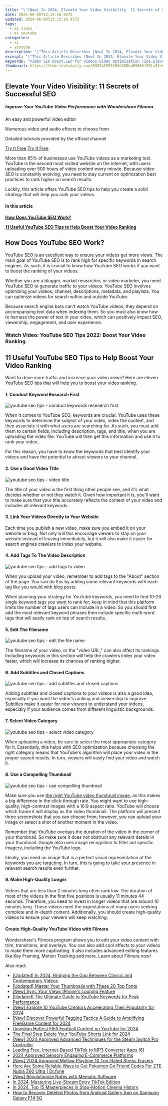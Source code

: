 ```yaml
---
title: "\"[New] In 2024, Elevate Your Video Visibility  11 Secrets of Successful SEO\""
date: 2024-06-05T13:13:16.937Z
updated: 2024-06-06T13:13:16.937Z
tags:
  - ai video
  - ai youtube
categories:
  - ai
  - youtube
description: "\"This Article Describes [New] In 2024, Elevate Your Video Visibility: 11 Secrets of Successful SEO\""
excerpt: "\"This Article Describes [New] In 2024, Elevate Your Video Visibility: 11 Secrets of Successful SEO\""
keywords: "Video SEO Boost,SEO for Videos,Video Optimization Tips,Elevate Video Ranking,Secret Video SEO,Successful Video Search,Improve Video Visibility"
thumbnail: https://thmb.techidaily.com/8383b1955265d208bd65863f99fa93e0506dbf01fc1cf31d37490fb679a3c33d.png
---
```


## Elevate Your Video Visibility: 11 Secrets of Successful SEO

##### Improve Your YouTube Video Performance with Wondershare Filmora

An easy and powerful video editor

Numerous video and audio effects to choose from

Detailed tutorials provided by the official channel

[Try It Free](https://tools.techidaily.com/wondershare/filmora/download/) [Try It Free](https://tools.techidaily.com/wondershare/filmora/download/)

More than 85% of businesses use YouTube videos as a marketing tool. YouTube is the second most visited website on the internet, with users uploading over 500 hours of video content every minute. Because video SEO is constantly evolving, you need to stay current on optimization best practices to rank higher on search results.

Luckily, this article offers YouTube SEO tips to help you create a solid strategy that will help you rank your videos.

#### In this article

[**How Does YouTube SEO Work?**](#part1)

[**11 Useful YouTube SEO Tips to Help Boost Your Video Ranking**](#part2)

## How Does YouTube SEO Work?

YouTube SEO is an excellent way to ensure your videos get more views. The main goal of YouTube SEO is to rank high for specific keywords in search engines. As such, it is crucial to know how YouTube SEO works if you want to boost the ranking of your videos.

Whether you are a blogger, market researcher, or video marketer, you need YouTube SEO to generate traffic to your videos. YouTube SEO involves optimizing your videos, channel, descriptions, metadata, and playlists. You can optimize videos for search within and outside YouTube.

Because search engine bots can't watch YouTube videos, they depend on accompanying text data when indexing them. So you must also know how to harness the power of text in your video, which can positively impact SEO, viewership, engagement, and user experience.

### Watch Video: YouTube SEO Tips 2022: Boost Your Video Ranking

## 11 Useful YouTube SEO Tips to Help Boost Your Video Ranking

Want to drive more traffic and increase your video views? Here are eleven YouTube SEO tips that will help you to boost your video ranking.

#### 1\. Conduct Keyword Research First

![youtube seo tips - conduct keywords reseaerch first](https://images.wondershare.com/filmora/article-images/2021/youtube-seo-tips-1.png)

When it comes to YouTube SEO, keywords are crucial. YouTube uses these keywords to determine the subject of your video, index the content, and then associate it with what users are searching for. As such, you must add them to certain fields, including description, tags, and title, when you are uploading the video file. YouTube will then get this information and use it to rank your video.

For this reason, you have to know the keywords that best identify your videos and have the potential to attract viewers to your channel.

#### 2\. Use a Good Video Title

![youtube seo tips - video title](https://images.wondershare.com/filmora/article-images/2021/youtube-seo-tips-2.png)

The title of your video is the first thing other people see, and it's what decides whether or not they watch it. Given how important it is, you'll want to make sure that your title accurately reflects the content of your video and includes all relevant keywords.

#### 3\. Link Your Videos Directly to Your Website

Each time you publish a new video, make sure you embed it on your website or blog. Not only will this encourage viewers to stay on your website instead of leaving immediately, but it will also make it easier for search engines crawlers to index your website.

#### 4\. Add Tags To The Video Description

![youtube seo tips - add tags to video](https://images.wondershare.com/filmora/article-images/2021/youtube-seo-tips-3.png)

When you upload your video, remember to add tags to the "About" section of the page. You can do this by adding some relevant keywords with each tag like you would with blog posts.

When planning your strategy for YouTube keywords, you need to find 10-20 single keyword tags you want to rank for; keep in mind that this platform limits the number of tags users can include in a video. So you should first add the most relevant keyword phrases then include specific multi-word tags that will easily rank on top of search results.

#### 5\. Edit The Filename

![youtube seo tips - edit the file name](https://images.wondershare.com/filmora/article-images/2021/youtube-seo-tips-4.png)

The filename of your video, or the "video URL," can also affect its rankings. Including keywords in this section will help the crawlers index your video faster, which will increase its chances of ranking higher.

#### 6\. Add Subtitles and Closed Captions

![youtube seo tips - add subtitles and closed captions](https://images.wondershare.com/filmora/article-images/2021/youtube-seo-tips-5.png)

Adding subtitles and closed captions to your videos is also a good idea, especially if you want the video's ranking and viewership to improve. Subtitles make it easier for new viewers to understand your videos, especially if your audience comes from different linguistic backgrounds.

#### 7\. Select Video Category

![youtube seo tips - select video category](https://images.wondershare.com/filmora/article-images/2021/youtube-seo-tips-6.png)

When uploading a video, be sure to select the most appropriate category for it. Essentially, this helps with SEO optimization because choosing the right category means that YouTube's algorithm will place your video in the proper search results. In turn, viewers will easily find your video and watch it.

#### 8\. Use a Compelling Thumbnail

![youtube seo tips - use compelling thumbnail](https://images.wondershare.com/filmora/article-images/2021/youtube-seo-tips-7.png)

Make sure you use [the right YouTube video thumbnail image](https://tools.techidaily.com/wondershare/filmora/download/), as this makes a big difference in the click-through rate. You might want to use high-quality, high-contrast images with a 16:9 aspect ratio. YouTube will choose which frame it will display as the video thumbnail. The platform will present three screenshots that you can choose from; however, you can upload your image or select a shot of another moment in the video.

Remember that YouTube overlays the duration of the video in the corner of your thumbnail. So make sure it does not obstruct any relevant details in your thumbnail. Google also uses image recognition to filter out specific imagery, including the YouTube logo.

Ideally, you need an image that is a perfect visual representation of the keywords you are targeting. In turn, this is going to take your presence in relevant search results even further.

#### 9\. Make High-Quality Longer

Videos that are less than 2 minutes long often rank low. The duration of most of the videos in the first five positions is usually 11 minutes 44 seconds. Therefore, you need to invest in longer videos that are around 10 minutes long. These videos meet the expectations of many users seeking complete and in-depth content. Additionally, you should create high-quality videos to ensure your viewers will keep watching.

#### Create High-Quality YouTube Video with Filmora

Wondershare's Filmora program allows you to edit your video content with trim, transitions, and overlays. You can also add cool effects to your videos to make them more captivating. It also includes advanced editing features like Key Framing, Motion Tracking and more. Learn about Filmora now!

<span class="atpl-alsoreadstyle">Also read:</span>
<div><ul>
<li><a href="https://facebook-video-share.techidaily.com/updated-in-2024-bridging-the-gap-between-classic-and-contemporary-videos/"><u>[Updated] In 2024, Bridging the Gap Between Classic and Contemporary Videos</u></a></li>
<li><a href="https://facebook-video-share.techidaily.com/updated-master-your-thumbnails-with-these-20-top-fonts/"><u>[Updated] Master Your Thumbnails with These 20 Top Fonts</u></a></li>
<li><a href="https://facebook-video-share.techidaily.com/new-sync-your-views-iphones-looping-feature/"><u>[New] Sync Your Views  IPhone's Looping Feature</u></a></li>
<li><a href="https://facebook-video-share.techidaily.com/updated-the-ultimate-guide-to-youtube-keywords-for-peak-performance/"><u>[Updated] The Ultimate Guide to YouTube Keywords for Peak Performance</u></a></li>
<li><a href="https://facebook-video-share.techidaily.com/new-explore-10-youtube-creators-accelerating-their-popularity-for-2024/"><u>[New] Explore 10 YouTube Creators Accelerating Their Popularity for 2024</u></a></li>
<li><a href="https://facebook-video-share.techidaily.com/new-discover-powerful-tagging-tactics-a-guide-to-amplifying-freegame-content-for-2024/"><u>[New] Discover Powerful Tagging Tactics  A Guide to Amplifying FreeGame Content for 2024</u></a></li>
<li><a href="https://facebook-video-share.techidaily.com/unveiling-hottest-fifa-football-content-on-youtube-for-2024/"><u>Unveiling Hottest FIFA Football Content on YouTube for 2024</u></a></li>
<li><a href="https://facebook-video-share.techidaily.com/the-final-step-delete-your-youtube-shorts-link-for-2024/"><u>The Final Step  Delete Your YouTube Shorts Link for 2024</u></a></li>
<li><a href="https://screen-activity-recording.techidaily.com/new-2024-approved-advanced-techniques-for-the-steam-switch-pro-controller/"><u>[New] 2024 Approved  Advanced Techniques for the Steam Switch Pro Controller</u></a></li>
<li><a href="https://tiktok-clips.techidaily.com/leading-free-internet-based-tiktok-to-mp3-converter-apps-6/"><u>Leading Free, Internet-Based TikTok to MP3 Converter Apps (6)</u></a></li>
<li><a href="https://extra-guidance.techidaily.com/2024-approved-sensory-engaging-e-commerce-platforms/"><u>2024 Approved  Sensory Engaging E-Commerce Platforms</u></a></li>
<li><a href="https://screen-capture.techidaily.com/new-2024-approved-mellow-playtime-10-top-rated-stress-erasers/"><u>[New] 2024 Approved  Mellow Playtime  10 Top-Rated Stress Erasers</u></a></li>
<li><a href="https://android-pokemon-go.techidaily.com/here-are-some-reliable-ways-to-get-pokemon-go-friend-codes-for-zte-nubia-z60-ultra-drfone-by-drfone-virtual-android/"><u>Here Are Some Reliable Ways to Get Pokemon Go Friend Codes For ZTE Nubia Z60 Ultra | Dr.fone</u></a></li>
<li><a href="https://extra-support.techidaily.com/new-revolutionize-notes-with-mematic-software/"><u>[New] Revolutionize Notes with Mematic Software</u></a></li>
<li><a href="https://tiktok-video-recordings.techidaily.com/in-2024-mastering-live-stream-entry-tiktok-edition/"><u>In 2024, Mastering Live-Stream Entry  TikTok Edition</u></a></li>
<li><a href="https://some-approaches.techidaily.com/in-2024-top-15-masterpieces-in-stop-motion-cinema-history/"><u>In 2024, Top 15 Masterpieces in Stop-Motion Cinema History</u></a></li>
<li><a href="https://blog-min.techidaily.com/how-to-recover-deleted-photos-from-android-gallery-app-on-samsung-galaxy-f14-5g-by-stellar-photo-recovery-android-mobile-photo-recover/"><u>How to Recover Deleted Photos from Android Gallery App on Samsung Galaxy F14 5G</u></a></li>
</ul></div>

<ins class="adsbygoogle"
      style="display:block"
      data-ad-client="ca-pub-7571918770474297"
      data-ad-slot="8358498916"
      data-ad-format="auto"
      data-full-width-responsive="true"></ins>